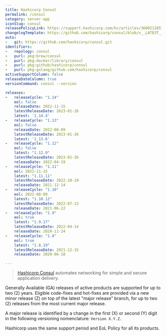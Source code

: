 ```yaml
---
title: Hashicorp Consul
permalink: /consul
category: server-app
iconSlug: consul
releasePolicyLink: https://support.hashicorp.com/hc/articles/360021185113
changelogTemplate: https://github.com/hashicorp/consul/blob/v__LATEST__/CHANGELOG.md
auto:
-   git: https://github.com/hashicorp/consul.git
identifiers:
-   repology: consul
-   purl: pkg:brew/consul
-   purl: pkg:docker/library/consul
-   purl: pkg:github/hashicorp/consul
-   purl: pkg:golang/github.com/hashicorp/consul
activeSupportColumn: false
releaseDateColumn: true
versionCommand: consul --version

releases:
-   releaseCycle: "1.14"
    eol: false
    releaseDate: 2022-11-15
    latestReleaseDate: 2023-01-26
    latest: '1.14.4'
-   releaseCycle: "1.13"
    eol: false
    releaseDate: 2022-08-09
    latestReleaseDate: 2023-01-26
    latest: '1.13.6'
-   releaseCycle: "1.12"
    eol: false
    latest: "1.12.9"
    latestReleaseDate: 2023-01-26
    releaseDate: 2022-04-19
-   releaseCycle: "1.11"
    eol: 2022-11-15
    latest: "1.11.11"
    latestReleaseDate: 2022-10-19
    releaseDate: 2021-12-14
-   releaseCycle: "1.10"
    eol: 2022-08-09
    latest: "1.10.12"
    latestReleaseDate: 2022-07-13
    releaseDate: 2021-06-22
-   releaseCycle: "1.9"
    eol: true
    latest: "1.9.17"
    latestReleaseDate: 2022-04-14
    releaseDate: 2020-11-24
-   releaseCycle: "1.8"
    eol: true
    latest: "1.8.19"
    latestReleaseDate: 2021-12-15
    releaseDate: 2020-06-18

---
```


> [Hashicorp Consul](https://www.consul.io/) automates networking for simple and secure application delivery.

Generally Available (GA) releases of active products are supported for up to two (2) years. Eligible code-fixes and hot-fixes are provided via a new minor release (Z) on top of the latest "major release" branch, for up to two (2) releases from the most current major release.

A major release is identified by a change in the first (X) or second (Y) digit in the following versioning nomenclature: `Version X.Y.Z.`

Hashicorp uses the same support period and EoL Policy for all its products.
